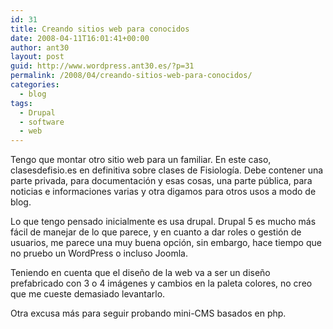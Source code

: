```yaml
---
id: 31
title: Creando sitios web para conocidos
date: 2008-04-11T16:01:41+00:00
author: ant30
layout: post
guid: http://www.wordpress.ant30.es/?p=31
permalink: /2008/04/creando-sitios-web-para-conocidos/
categories:
  - blog
tags:
  - Drupal
  - software
  - web
---
```

Tengo que montar otro sitio web para un familiar. En este caso,
clasesdefisio.es en definitiva sobre clases de Fisiología. Debe contener una
parte privada, para documentación y esas cosas, una parte pública, para
noticias e informaciones varias y otra digamos para otros usos a modo de blog.

Lo que tengo pensado inicialmente es usa drupal. Drupal 5 es mucho más fácil de
manejar de lo que parece, y en cuanto a dar roles o gestión de usuarios, me
parece una muy buena opción, sin embargo, hace tiempo que no pruebo un
WordPress o incluso Joomla.

Teniendo en cuenta que el diseño de la web va a ser un diseño prefabricado con
3 o 4 imágenes y cambios en la paleta colores, no creo que me cueste demasiado
levantarlo.

Otra excusa más para seguir probando mini-CMS basados en php.
